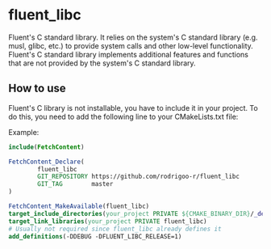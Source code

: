 # fluent_libc

Fluent's C standard library. It relies
on the system's C standard library (e.g. musl, glibc, etc.) to provide
system calls and other low-level functionality. Fluent's C standard library
implements additional features and functions that are not provided by the system's
C standard library.

## How to use

Fluent's C library is not installable, you have to include
it in your project. To do this, you need to add the following line to your
CMakeLists.txt file:

Example:
```cmake
include(FetchContent)

FetchContent_Declare(
        fluent_libc
        GIT_REPOSITORY https://github.com/rodrigoo-r/fluent_libc
        GIT_TAG        master
)

FetchContent_MakeAvailable(fluent_libc)
target_include_directories(your_project PRIVATE ${CMAKE_BINARY_DIR}/_deps/fluent_libc-src/include)
target_link_libraries(your_project PRIVATE fluent_libc)
# Usually not required since fluent_libc already defines it
add_definitions(-DDEBUG -DFLUENT_LIBC_RELEASE=1)
```